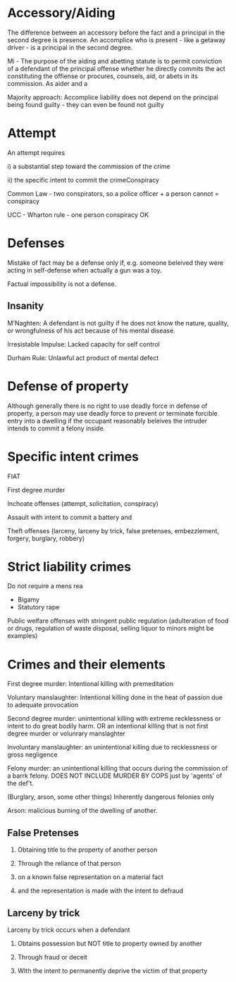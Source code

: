 # Accessory/Aiding

The difference between an accessory before the fact and a principal in the second degree is presence. An accomplice who is present - like a getaway driver - is a principal in the second degree.

Mi - The purpose of the aiding and abetting statute is to permit conviction of a defendant of the principal offense whether he directly commits the act constituting the offiense or procures, counsels, aid, or abets in its commission. As aider and a

Majority approach: Accomplice liability does not depend on the principal being found guilty - they can even be found not guilty

# Attempt

An attempt requires

i) a substantial step toward the commission of the crime

ii) the specific intent to commit the crimeConspiracy

Common Law - two conspirators, so a police officer + a person cannot = conspiracy

UCC - Wharton rule - one person conspiracy OK

# Defenses

Mistake of fact may be a defense only if, e.g. someone beleived they were acting in self-defense when actually a gun was a toy.

Factual impossibility is not a defense.

## Insanity

M'Naghten: A defendant is not guilty if he does not know the nature, quality, or wrongfulness of his act because of his mental disease.

Irresistable Impulse: Lacked capacity for self control

Durham Rule: Unlawful act product of mental defect

# Defense of property

Although generally there is no right to use deadly force in defense of property, a person may use deadly force to prevent or terminate forcible entry into a dwelling if the occupant reasonably beleives the intruder intends to commit a felony inside.



# Specific intent crimes

FIAT

First degree murder

Inchoate offenses (attempt, solicitation, conspiracy)

Assault with intent to commit a battery and

Theft offenses (larceny, larceny by trick, false pretenses, embezzlement, forgery, burglary, robbery)

# Strict liability crimes

Do not require a mens rea

* Bigamy
* Statutory rape

Public welfare offenses with stringent public regulation (adulteration of food or drugs, regulation of waste disposal, selling liquor to minors might be examples)

# Crimes and their elements

First degree murder: Intentional killing with premeditation

Voluntary manslaughter: Intentional killing done in the heat of passion due to adequate provocation

Second degree murder: unintentional killing with extreme recklessness or intent to do great bodily harm. OR an intentional killing that is not first degree murder or volunrary manslaghter

Involuntary manslaughter: an unintentional killing due to recklessness or gross negligence

Felony murder: an unintentional killing that occurs during the commission of a barrk felony. DOES NOT INCLUDE MURDER BY COPS just by 'agents' of the def't.

(Burglary, arson, some other things) Inherently dangerous felonies only



Arson: malicious burning of the dwelling of another.

## False Pretenses

1) Obtaining title to the property of another person

2) Through the reliance of that person

3) on a known false representation on a material fact

4) and the representation is made with the intent to defraud

## Larceny by trick

Larceny by trick occurs when a defendant

1) Obtains possession but NOT title to property owned by another

2) Through fraud or deceit

3) WIth the intent to permanently deprive the victim of that property

